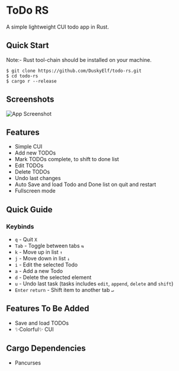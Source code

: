 # ToDo RS
A simple lightweight CUI todo app in Rust.

## Quick Start
Note:- Rust tool-chain should be installed on your machine.
```shell
$ git clone https://github.com/DuskyElf/todo-rs.git
$ cd todo-rs
$ cargo r --release
```

## Screenshots
![App Screenshot](https://user-images.githubusercontent.com/91879372/204074472-1a53fdb7-f8d5-4ea5-9c6b-ce5740c22a51.png)

## Features
- Simple CUI
- Add new TODOs
- Mark TODOs complete, to shift to done list
- Edit TODOs
- Delete TODOs
- Undo last changes
- Auto Save and load Todo and Done list on quit and restart
- Fullscreen mode

## Quick Guide
### Keybinds
- `q` - Quit  `X`
- `Tab` - Toggle between tabs  `⇆`
- `k` - Move up in list `↑` 
- `j` - Move down in list `↓`
- `i` - Edit the selected Todo
- `a` - Add a new Todo
- `d` - Delete the selected element
- `u` - Undo last task (tasks includes `edit`, `append`, `delete` and `shift`)
- `Enter` `return` - Shift item to another tab `↵`

## Features To Be Added
- Save and load TODOs
- ✨Colorful✨ CUI

## Cargo Dependencies
- Pancurses
